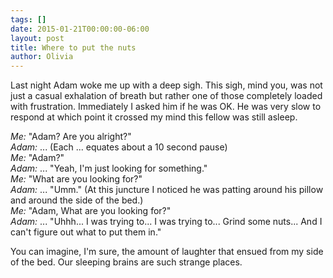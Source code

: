 ```yaml
---
tags: []
date: 2015-01-21T00:00:00-06:00
layout: post
title: Where to put the nuts
author: Olivia
---
```


Last night Adam woke me up with a deep sigh. This sigh, mind you, was not just a casual exhalation of breath but rather one of those completely loaded with frustration. Immediately I asked him if he was OK. He was very slow to respond at which point it crossed my mind this fellow was still asleep. 

*Me:* "Adam? Are you alright?"<br/>
*Adam:* ... (Each ... equates about a 10 second pause)<br/>
*Me:* "Adam?"<br/>
*Adam:* ... "Yeah, I'm just looking for something."<br/>
*Me:* "What are you looking for?"<br/>
*Adam:* ... "Umm." (At this juncture I noticed he was patting around his pillow and around the side of the bed.)<br/>
*Me:* "Adam, What are you looking for?"<br/>
*Adam:* ... "Uhhh... I was trying to... I was trying to... Grind some nuts... And I can't figure out what to put them in."

You can imagine, I'm sure, the amount of laughter that ensued from my side of the bed. Our sleeping brains are such strange places.
